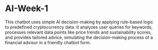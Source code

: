 # AI-Week-1

This chatbot uses simple AI decision-making by applying rule-based logic to predefined cryptocurrency data. It analyzes user queries for keywords, processes relevant data points like price trends and sustainability scores, and provides tailored advice, simulating the decision-making process of a financial advisor in a friendly chatbot form.

